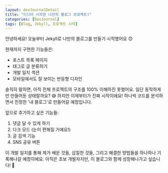 ```yaml
---
layout: devJournalDetail
title: "드디어 시작한 나만의 블로그 프로젝트!"
categories: [DevJournal]
tags: [Blog, Jekyll, 프로젝트 시작]
---
```


안녕하세요! 오늘부터 Jekyll로 나만의 블로그를 만들기 시작했어요 😊

현재까지 구현한 기능들은:
- 포스트 목록 페이지
- 태그로 글 분류하기
- 개발 일지 섹션
- 모바일에서도 잘 보이는 반응형 디자인

솔직히 말하면, 아직 전체 프로젝트의 구조를 100% 이해하진 못했어요. 일단 동작하게만 만들어둔 상태랄까요? 😅 
하지만 이제부터가 진짜 시작이에요! 하나씩 코드를 분석하면서 진정한 '내 블로그'로 만들어갈 예정입니다.

앞으로 추가하고 싶은 기능들:
1. 댓글 달 수 있게 하기
2. 다크 모드 (눈이 편해질 거예요!)
3. 글 검색 기능
4. SNS 공유 버튼

이 개발 일지를 통해 제가 배운 것들, 삽질한 것들, 그리고 해결한 방법들을 하나하나 기록해나갈 예정이에요.
아직은 초보 개발자지만, 이 블로그와 함께 성장해나가고 싶습니다! 🌱
